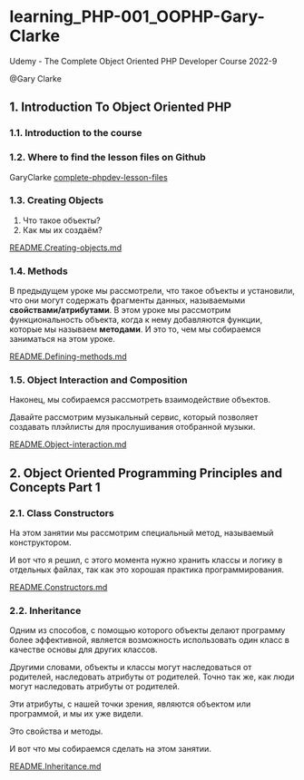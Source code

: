 # learning_PHP-001_OOPHP-Gary-Clarke
Udemy - The Complete Object Oriented PHP Developer Course 2022-9

@Gary Clarke

## 1. Introduction To Object Oriented PHP

### 1.1. Introduction to the course
### 1.2. Where to find the lesson files on Github
GaryClarke [complete-phpdev-lesson-files](https://github.com/GaryClarke/complete-phpdev-lesson-files)
### 1.3. Creating Objects

1. Что такое объекты?
2. Как мы их создаём?

[README.Creating-objects.md](chapter1%2FREADME.Creating-objects.md)

### 1.4. Methods

В предыдущем уроке мы рассмотрели, что такое объекты и установили, что они могут содержать фрагменты данных, называемыми **свойствами/атрибутами**.
В этом уроке мы рассмотрим функциональность объекта, когда к нему добавляются функции, которые мы называем **методами**.
И это то, чем мы собираемся заниматься на этом уроке.

[README.Defining-methods.md](chapter1%2FREADME.Defining-methods.md)

### 1.5. Object Interaction and Composition

Наконец, мы собираемся рассмотреть взаимодействие объектов.

Давайте рассмотрим музыкальный сервис, который позволяет создавать плэйлисты для прослушивания отобранной музыки.

[README.Object-interaction.md](chapter1%2FREADME.Object-interaction.md)

## 2. Object Oriented Programming Principles and Concepts Part 1

### 2.1. Class Constructors

На этом занятии мы рассмотрим специальный метод,
называемый конструктором.

И вот что я решил, с этого момента нужно хранить классы
и логику в отдельных файлах, так как это хорошая практика программирования.

[README.Constructors.md](chapter2%2FREADME.Constructors.md)

### 2.2. Inheritance

Одним из способов, с помощью которого объекты делают программу более эффективной, является возможность использовать один класс в качестве основы для других классов.

Другими словами, объекты и классы могут наследоваться от родителей, наследовать атрибуты от родителей.
Точно так же, как люди могут наследовать атрибуты от родителей.

Эти атрибуты, с нашей точки зрения, являются объектом или программой, и мы их уже видели.

Это свойства и методы.

И вот что мы собираемся сделать на этом занятии.

[README.Inheritance.md](chapter2%2FREADME.Inheritance.md)
